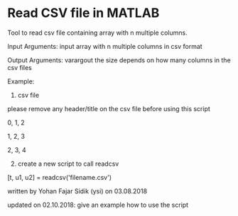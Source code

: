 # Read CSV file in MATLAB

Tool to read csv file containing array with n multiple columns.

Input Arguments:
input          array with n multiple columns in csv format
   
Output Arguments:
varargout      the size depends on how many columns in the csv files

Example:
1. csv file

please remove any header/title on the csv file before using this script


0, 1, 2

1, 2, 3

2, 3, 4


2. create a new script to call readcsv

[t, u1, u2]        = readcsv('filename.csv')

written by Yohan Fajar Sidik (ysi) on 03.08.2018

updated on 02.10.2018: give an example how to use the script
